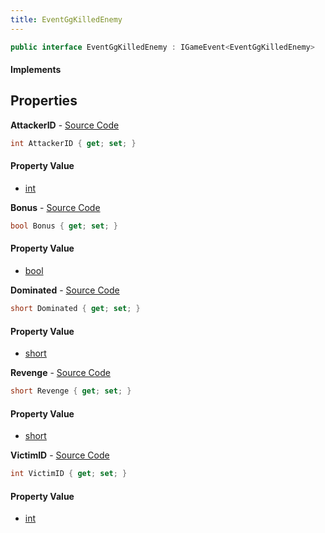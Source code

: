 ```yaml
---
title: EventGgKilledEnemy
---
```


```csharp
public interface EventGgKilledEnemy : IGameEvent<EventGgKilledEnemy>
```

#### Implements

## Properties

**AttackerID** - [Source Code](https://github.com/swiftly-solution/swiftlys2/blob/main/managed/src/SwiftlyS2.Generated/GameEvents/Interfaces/EventGgKilledEnemy.cs#L29)

```csharp
int AttackerID { get; set; }
```

#### Property Value

- [int](https://learn.microsoft.com/dotnet/api/system.int32)

**Bonus** - [Source Code](https://github.com/swiftly-solution/swiftlys2/blob/main/managed/src/SwiftlyS2.Generated/GameEvents/Interfaces/EventGgKilledEnemy.cs#L50)

```csharp
bool Bonus { get; set; }
```

#### Property Value

- [bool](https://learn.microsoft.com/dotnet/api/system.boolean)

**Dominated** - [Source Code](https://github.com/swiftly-solution/swiftlys2/blob/main/managed/src/SwiftlyS2.Generated/GameEvents/Interfaces/EventGgKilledEnemy.cs#L36)

```csharp
short Dominated { get; set; }
```

#### Property Value

- [short](https://learn.microsoft.com/dotnet/api/system.int16)

**Revenge** - [Source Code](https://github.com/swiftly-solution/swiftlys2/blob/main/managed/src/SwiftlyS2.Generated/GameEvents/Interfaces/EventGgKilledEnemy.cs#L43)

```csharp
short Revenge { get; set; }
```

#### Property Value

- [short](https://learn.microsoft.com/dotnet/api/system.int16)

**VictimID** - [Source Code](https://github.com/swiftly-solution/swiftlys2/blob/main/managed/src/SwiftlyS2.Generated/GameEvents/Interfaces/EventGgKilledEnemy.cs#L22)

```csharp
int VictimID { get; set; }
```

#### Property Value

- [int](https://learn.microsoft.com/dotnet/api/system.int32)

